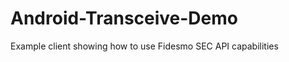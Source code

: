 Android-Transceive-Demo
=======================

Example client showing how to use Fidesmo SEC API capabilities

